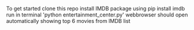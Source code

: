 To get started clone this repo
install IMDB package using pip install imdb
run in terminal 'python entertainment_center.py'
webbrowser should open automatically showing top 6 movies from IMDB list
